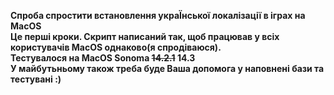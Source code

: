 **Спроба спростити встановлення украЇнської локалізації в іграх на MacOS**  
**Це перші кроки. Скрипт написаний так, щоб працював у всіх користувачів MacOS однаково(я спродіваюся).**  
**Тестувалося на MacOS Sonoma ~~14.2.1~~ 14.3**  
**У майбутьньому також треба буде Ваша допомога у наповнені бази та тестувані :)**
